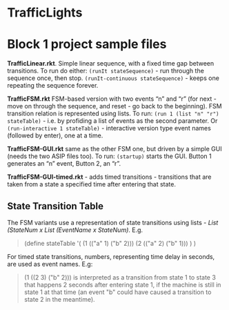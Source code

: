 # TrafficLights
Block 1 project sample files
============================

**TrafficLinear.rkt**. Simple linear sequence, with a fixed time gap between transitions. To run do either:
`(runIt stateSequence)` - run through the sequence once, then stop.
`(runIt-continuous stateSequence)` - keeps one repeating the sequence forever.

**TrafficFSM.rkt** FSM-based version with two events “n” and “r” (for next - move on through the sequence, and reset - go back to the beginning).
FSM transition relation is represented using lists.
To run:
`(run 1 (list "n" "r") stateTable)` - i.e. by profiding a list of events as the second parameter.
Or
`(run-interactive 1 stateTable)` - interactive version type event names (followed by enter), one at a time.

**TrafficFSM-GUI.rkt** same as the other FSM one, but driven by a simple GUI (needs the two ASIP files too).
To run:
`(startup)` starts the GUI. Button 1 generates an “n” event, Button 2, an “r”.

**TrafficFSM-GUI-timed.rkt** - adds timed transitions - transitions that are taken from a state a specified time after entering that state.

State Transition Table
----------------------

The FSM variants use a representation of state transitions using lists - _List (StateNum x List (EventName x StateNum)_. E.g.

>(define stateTable
>  '(
>    (1 (("a" 1) ("b" 2)))
>    (2 (("a" 2) ("b" 1)))
>    ) )

For timed state transitions, numbers, representing time delay in seconds, are used as event names. E.g:
> (1 ((2 3) ("b" 2)))
is interpreted as a transition from state 1 to state 3 that happens 2 seconds after entering state 1, 
if the machine is still in state 1 at that time (an event "b" could have caused a transition to state 2 in the meantime).
